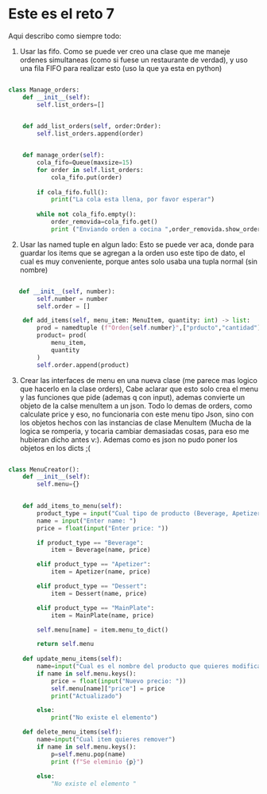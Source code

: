 # Este es el reto 7

Aqui describo como siempre todo: 

1. Usar las fifo. Como se puede ver creo una clase que me maneje ordenes simultaneas (como si fuese un restaurante de verdad), y uso una fila FIFO para realizar esto (uso la que ya esta en python)
```python

class Manage_orders:
    def __init__(self):
        self.list_orders=[]

    
    def add_list_orders(self, order:Order):
        self.list_orders.append(order)


    def manage_order(self):
        cola_fifo=Queue(maxsize=15)
        for order in self.list_orders:
            cola_fifo.put(order)
        
        if cola_fifo.full():
            print("La cola esta llena, por favor esperar")
        
        while not cola_fifo.empty():
            order_removida=cola_fifo.get()
            print ("Enviando orden a cocina ",order_removida.show_order())

```
2. Usar las named tuple en algun lado:
Esto se puede ver aca, donde para guardar los items que se agregan a la orden uso este tipo de dato, el cual es muy conveniente, porque antes solo usaba una tupla normal (sin nombre)
```python

   def __init__(self, number):
        self.number = number
        self.order = []

    def add_items(self, menu_item: MenuItem, quantity: int) -> list:
        prod = namedtuple (f"Orden{self.number}",["prducto","cantidad"]) ##Aqui esta la named tuple, la uso para añadir los objetos al menu
        product= prod( 
            menu_item,
            quantity        
        )
        self.order.append(product)
```
3. Crear las interfaces de menu en una nueva clase (me parece mas logico que hacerlo en la clase orders), Cabe aclarar que esto solo crea el menu y las funciones que pide (ademas q con input), ademas convierte un objeto de la calse menuItem a un json. Todo lo demas de orders, como calculate price y eso, no funcionaria con este menu tipo Json, sino con los objetos hechos con las instancias de clase MenuItem (Mucha de la logica se romperia, y tocaria cambiar demasiadas cosas, para eso me hubieran dicho antes v:). Ademas como es json no pudo poner los objetos en los dicts ;(
```python

class MenuCreator():
    def __init__(self):
        self.menu={}
    

    def add_items_to_menu(self):
        product_type = input("Cual tipo de producto (Beverage, Apetizer, Dessert, MainPlate): ")
        name = input("Enter name: ")
        price = float(input("Enter price: "))

        if product_type == "Beverage":
            item = Beverage(name, price)

        elif product_type == "Apetizer":
            item = Apetizer(name, price)

        elif product_type == "Dessert":
            item = Dessert(name, price)

        elif product_type == "MainPlate":
            item = MainPlate(name, price)

        self.menu[name] = item.menu_to_dict()

        return self.menu
    
    def update_menu_items(self):
        name=input("Cual es el nombre del producto que quieres modificar")
        if name in self.menu.keys():
            price = float(input("Nuevo precio: "))
            self.menu[name]["price"] = price
            print("Actualizado")

        else: 
            print("No existe el elemento")

    def delete_menu_items(self):
        name=input("Cual item quieres remover")
        if name in self.menu.keys():
            p=self.menu.pop(name)
            print (f"Se eleminio {p}")
        
        else:
            "No existe el elemento "
```
